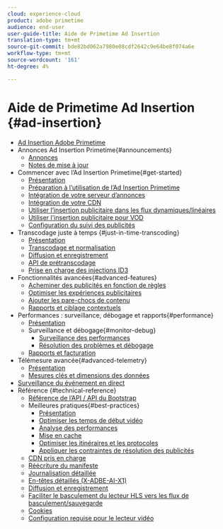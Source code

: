 ```yaml
---
cloud: experience-cloud
product: adobe primetime
audience: end-user
user-guide-title: Aide de Primetime Ad Insertion
translation-type: tm+mt
source-git-commit: bde82bd062a7980e08cdf2642c9e64be8f074a6e
workflow-type: tm+mt
source-wordcount: '161'
ht-degree: 4%

---
```



# Aide de Primetime Ad Insertion {#ad-insertion}

+ [Ad Insertion Adobe Primetime](home.md)
+ Annonces Ad Insertion Primetime{#announcements}
   + [Annonces](announcements/overview.md)
   + [Notes de mise à jour](/help/release-notes/ptai-21x-release-notes.md)
+ Commencer avec l’Ad Insertion Primetime{#get-started}
   + [Présentation](getting-started/get-started-overview.md)
   + [Préparation à l’utilisation de l’Ad Insertion Primetime](getting-started/setup-ptai.md)
   + [Intégration de votre serveur d’annonces](getting-started/integrate-ad-server.md)
   + [Intégration de votre CDN](getting-started/integrate-cdn.md)
   + [Utiliser l’insertion publicitaire dans les flux dynamiques/linéaires](getting-started/ad-insertion-live-linear-stream.md)
   + [Utiliser l&#39;insertion publicitaire pour VOD](getting-started/ad-insertion-vod.md)
   + [Configuration du suivi des publicités](getting-started/set-up-ad-tracking.md)
+ Transcodage juste à temps {#just-in-time-transcoding}
   + [Présentation](just-in-time-transcoding/jit-transcoding-overview.md)
   + [Transcodage et normalisation](just-in-time-transcoding/transcoding-and-normalization.md)
   + [Diffusion et enregistrement](just-in-time-transcoding/delivery-and-storage.md)
   + [API de prétranscodage](just-in-time-transcoding/pre-transcoding-api.md)
   + [Prise en charge des injections ID3](just-in-time-transcoding/id3-injection-support.md)
+ Fonctionnalités avancées{#advanced-features}
   + [Acheminer des publicités en fonction de règles](advanced-features/route-ads-based-on-rules.md)
   + [Optimiser les expériences publicitaires](advanced-features/optimize-ad-experiences.md)
   + [Ajouter les pare-chocs de contenu](advanced-features/add-content-bumpers.md)
   + [Rapports et ciblage contextuels](advanced-features/contextual-reporting-and-targeting.md)
+ Performances : surveillance, débogage et rapports{#performance}
   + [Présentation](performance-monitoring-debugging-reporting/performance-overview.md)
   + Surveillance et débogage{#monitor-debug}
      + [Surveillance des performances](performance-monitoring-debugging-reporting/performance-monitoring.md)
      + [Résolution des problèmes et débogage](performance-monitoring-debugging-reporting/troubleshoot-and-debug.md)
   + [Rapports et facturation](performance-monitoring-debugging-reporting/reporting-and-billing.md)
+ Télémesure avancée{#advanced-telemetry}
   + [Présentation](advanced-telemetry/advanced-telemetry-overview.md)
   + [Mesures clés et dimensions des données](advanced-telemetry/key-metrics.md)
+ [Surveillance du événement en direct](live-event-monitoring.md)
+ Référence {#technical-reference}
   + [Référence de l’API / API du Bootstrap](technical-reference/bootstrap-api.md)
   + Meilleures pratiques{#best-practices}
      + [Présentation](best-practices/best-practices-overview.md)
      + [Optimiser les temps de début vidéo](best-practices/optimize-video-startup-time.md)
      + [Analyse des performances](best-practices/analyze-performance.md)
      + [Mise en cache](best-practices/caching.md)
      + [Optimiser les itinéraires et les protocoles](best-practices/optimize-routes-protocols.md)
      + [Appliquer les contraintes de résolution des publicités](best-practices/apply-ad-resolution-constraints.md)
   + [CDN pris en charge](technical-reference/supported-cdns.md)
   + [Réécriture du manifeste](technical-reference/manifest-rewriting.md)
   + [Journalisation détaillée](performance-monitoring-debugging-reporting/verbose-logging.md)
   + [En-têtes détaillés (X-ADBE-AI-X1)](performance-monitoring-debugging-reporting/debugging-headers.md)
   + [Diffusion et enregistrement](/help/primetime-ad-insertion/just-in-time-transcoding/delivery-and-storage.md)
   + [Faciliter le basculement du lecteur HLS vers les flux de basculement/sauvegarde](technical-reference/hls-switching-to-failover.md)
   + [Cookies](technical-reference/cookies.md)
   + [Configuration requise pour le lecteur vidéo](technical-reference/video-player-requirements.md)